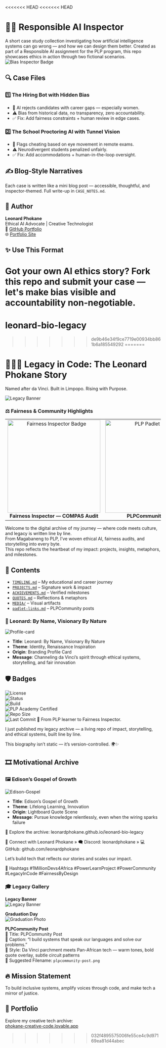 <<<<<<< HEAD
<<<<<<< HEAD
# 🕵️‍♂️ Responsible AI Inspector

A short case study collection investigating how artificial intelligence systems can go wrong — and how we can design them better. Created as part of a Responsible AI assignment for the PLP program, this repo showcases ethics in action through two fictional scenarios.
![Bias Inspector Badge](assets/bias_inspector_badge.png)

## 🔍 Case Files

### 1️⃣ The Hiring Bot with Hidden Bias
- 📌 AI rejects candidates with career gaps — especially women.
- ⚠️ Bias from historical data, no transparency, zero accountability.
- ✅ Fix: Add fairness constraints + human review in edge cases.

### 2️⃣ The School Proctoring AI with Tunnel Vision
- 📌 Flags cheating based on eye movement in remote exams.
- ⚠️ Neurodivergent students penalized unfairly.
- ✅ Fix: Add accommodations + human-in-the-loop oversight.

## ✍️ Blog-Style Narratives
Each case is written like a mini blog post — accessible, thoughtful, and inspector-themed. Full write-up in `CASE_NOTES.md`.

## 👤 Author
**Leonard Phokane**  
Ethical AI Advocate | Creative Technologist  
🔗 [GitHub Portfolio](https://github.com/leonardphokane)  
🌐 [Portfolio Site](https://phokane-creative-code.lovable.app/)

## ✨ Use This Format
Got your own AI ethics story? Fork this repo and submit your case — let's make bias visible and accountability non-negotiable.
=======
# leonard-bio-legacy
>>>>>>> de9b46e34f9ce7719e00934bb861b6a185549292
=======
# 👨🏾‍💻 Legacy in Code: The Leonard Phokane Story

Named after da Vinci. Built in Limpopo. Rising with Purpose.

![Legacy Banner](./MEDIA/legacy-banner.png)

### ⚖️ Fairness & Community Highlights

<table>
  <tr>
    <td align="center">
      <img src="./MEDIA/fairness-inspector.png" alt="Fairness Inspector Badge" width="300"/><br/>
      <strong>Fairness Inspector — COMPAS Audit</strong>
    </td>
    <td align="center">
      <img src="./MEDIA/PLP-padlet-entry.png" alt="PLP Padlet Entry" width="300"/><br/>
      <strong>PLPCommunity Post</strong>
    </td>
  </tr>
</table>



Welcome to the digital archive of my journey — where code meets culture, and legacy is written line by line.  
From Magabaneng to PLP, I’ve woven ethical AI, fairness audits, and storytelling into every byte.  
This repo reflects the heartbeat of my impact: projects, insights, metaphors, and milestones.

## 📁 Contents
- [`TIMELINE.md`](./TIMELINE.md) – My educational and career journey  
- [`PROJECTS.md`](./PROJECTS.md) – Signature work & impact  
- [`ACHIEVEMENTS.md`](./ACHIEVEMENTS.md) – Verified milestones  
- [`QUOTES.md`](./QUOTES.md) – Reflections & metaphors  
- [`MEDIA/`](./MEDIA) – Visual artifacts  
- [`padlet-links.md`](./padlet-links.md) – PLPCommunity posts

### 🧠 Leonard: By Name, Visionary By Nature
![Profile-card](MEDIA/Profile-card.png)

- **Title**: Leonard: By Name, Visionary By Nature  
- **Theme**: Identity, Renaissance Inspiration  
- **Origin**: Branding Profile Card  
- **Message**: Channeling da Vinci’s spirit through ethical systems, storytelling, and fair innovation

## 🛡️ Badges
![License](https://img.shields.io/badge/License-CC%20BY%204.0-blue.svg)  
![Status](https://img.shields.io/badge/Repo-Active-brightgreen)  
![Build](https://img.shields.io/badge/Build-Legacy%20in%20Progress-yellow)  
![PLP Academy Certified](https://img.shields.io/badge/PLP%20Academy-Certified-blueviolet)  
![Repo Size](https://img.shields.io/github/repo-size/leonardphokane/leonard-bio-legacy)  
![Last Commit](https://img.shields.io/github/last-commit/leonardphokane/leonard-bio-legacy)
🚀 From PLP learner to Fairness Inspector.

I just published my legacy archive — a living repo of impact, storytelling, and ethical systems, built line by line.

This biography isn’t static — it’s version-controlled. 🌍✨
## 🎞️ Motivational Archive

### 🖼️ Edison’s Gospel of Growth
![Edison-Gospel](MEDIA/Archive/Motivation/Edison-Gospel.jpg)

- **Title**: Edison’s Gospel of Growth  
- **Theme**: Lifelong Learning, Innovation  
- **Origin**: Lightboard Quote Scene  
- **Message**: Pursue knowledge relentlessly, even when the wiring sparks failure


🔗 Explore the archive: leonardphokane.github.io/leonard-bio-legacy

🤝 Connect with Leonard Phokane
» 🗨️ Discord: leonardphokane » 💻 GitHub: github.com/leonardphokane

Let’s build tech that reflects our stories and scales our impact.

🔖 Hashtags
#1MillionDevs4Africa #PowerLearnProject #PowerCommunity #LegacyInCode #FairnessByDesign


### 🎓 Legacy Gallery

**Legacy Banner**  
![Legacy Banner](./MEDIA/legacy-banner.png)

**Graduation Day**  
![Graduation Photo](./MEDIA/graduation-photo.jpg)

**PLPCommunity Post**  
📸 Title: PLPCommunity Post  
📝 Caption: “I build systems that speak our languages and solve our problems.”  
🎨 Style: Da Vinci parchment meets Pan-African tech — warm tones, bold quote overlay, subtle circuit patterns  
📁 Suggested Filename: `plpcommunity-post.png`






## 🔥 Mission Statement
To build inclusive systems, amplify voices through code, and make tech a mirror of justice.

## 💼 Portfolio
Explore my creative tech archive:  
[phokane-creative-code.lovable.app](https://phokane-creative-code.lovable.app)


>>>>>>> 032f4895575006fe55ce4c9d97169ea81d44abec
